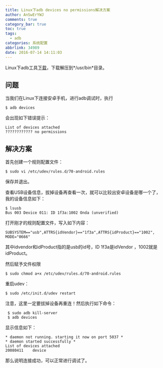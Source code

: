 ```yaml
---
title: Linux下adb devices no permissions解决方案
author: AnSwErYWJ
comments: true
category_bar: true
toc: true
tags:
  - adb
categories: 系统配置
abbrlink: 34989
date: 2016-07-14 14:11:03
---
```


Linux下adb工具[下载](http://pan.baidu.com/s/1qYhBG2w)，下载解压到*/usr/bin*目录。

<!--more-->

## 问题
当我们在Linux下连接安卓手机，进行adb调试时，执行
```
$ adb devices
```
会出现如下错误提示：
```
List of devices attached
???????????? no permissions
```

## 解决方案
首先创建一个规则配置文件：
```
$ sudo vi /etc/udev/rules.d/70-android.rules
```
保存并退出。

查看USB设备信息，拔掉设备再查看一次，就可以比较出安卓设备是哪一个了，我的设备信息如下：
```
$ lsusb
Bus 003 Device 011: ID 1f3a:1002 Onda (unverified)
```

打开刚才的规则配置文件，写入如下内容：
```
SUBSYSTEM=="usb",ATTRS{idVendor}=="1f3a",ATTRS{idProduct}=="1002", MODE="0666"
```
其中idvendor和idProduct指的是usb的id号，ID 1f3a是idVendor ，1002就是 idProduct。

然后赋予文件权限
```
$ sudo chmod a+x /etc/udev/rules.d/70-android.rules
```

重启udev：
```
$ sudo /etc/init.d/udev restart
```

 注意，这里一定要拔掉设备再重连！然后执行如下命令：
```
 $ sudo adb kill-server
 $ adb devices
```
显示信息如下：
```
* daemon not running. starting it now on port 5037 *
* daemon started successfully *
List of devices attached
20080411	device
```
那么说明连接成功，可以正常进行调试了。
